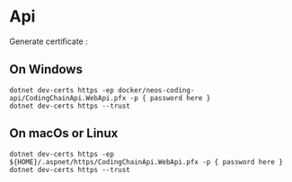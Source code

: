 # Api

Generate certificate :

## On Windows

```
dotnet dev-certs https -ep docker/neos-coding-api/CodingChainApi.WebApi.pfx -p { password here }
dotnet dev-certs https --trust
```

## On macOs or Linux

```
dotnet dev-certs https -ep ${HOME}/.aspnet/https/CodingChainApi.WebApi.pfx -p { password here }
dotnet dev-certs https --trust
```
